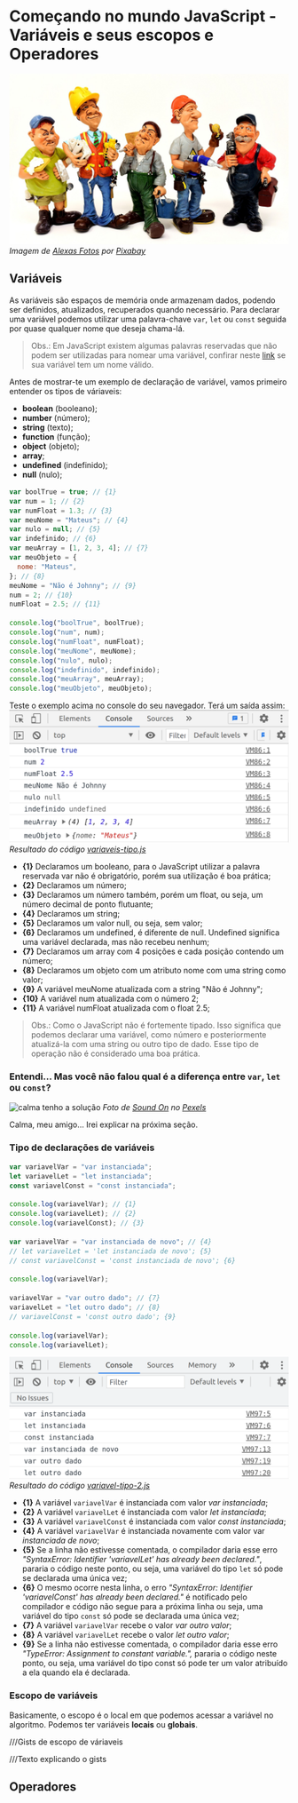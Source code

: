# Começando no mundo JavaScript - Variáveis e seus escopos e Operadores

![Imagem de Operarários](./assets/operadores.jpg)
_Imagem de [Alexas Fotos](https://pixabay.com/pt/users/alexas_fotos-686414/?utm_source=link-attribution&amp;utm_medium=referral&amp;utm_campaign=image&amp;utm_content=3094035) por [Pixabay](https://pixabay.com/pt/?utm_source=link-attribution&amp;utm_medium=referral&amp;utm_campaign=image&amp;utm_content=3094035)_

## Variáveis

As variáveis são espaços de memória onde armazenam dados, podendo ser definidos, atualizados, recuperados quando necessário. Para declarar uma variável podemos utilizar uma palavra-chave `var`, `let` ou `const` seguida por quase qualquer nome que deseja chama-lá. 

> Obs.: Em JavaScript existem algumas palavras reservadas que não podem ser utilizadas para nomear uma variável, confirar neste [link](https://mothereff.in/js-variables) se sua variável tem um nome válido.

Antes de mostrar-te um exemplo de declaração de variável, vamos primeiro entender os tipos de váriaveis:

* **boolean** (booleano);
* **number** (número);
* **string** (texto);
* **function** (função);
* **object** (objeto);
* **array**;
* **undefined** (indefinido);
* **null** (nulo);

```js
var boolTrue = true; // {1}
var num = 1; // {2}
var numFloat = 1.3; // {3}
var meuNome = "Mateus"; // {4}
var nulo = null; // {5}
var indefinido; // {6}
var meuArray = [1, 2, 3, 4]; // {7}
var meuObjeto = {
  nome: "Mateus",
}; // {8}
meuNome = "Não é Johnny"; // {9}
num = 2; // {10}
numFloat = 2.5; // {11}

console.log("boolTrue", boolTrue);
console.log("num", num);
console.log("numFloat", numFloat);
console.log("meuNome", meuNome);
console.log("nulo", nulo);
console.log("indefinido", indefinido);
console.log("meuArray", meuArray);
console.log("meuObjeto", meuObjeto);
```

Teste o exemplo acima no console do seu navegador. Terá um saída assim:
![Resultado do código variaveis-tipo.js](./assets/log-variaveis.png)
_Resultado do código [variaveis-tipo.js](./variaveis-tipo.js)_

* **{1}** Declaramos um booleano, para o JavaScript utilizar a palavra reservada var não é obrigatório, porém sua utilização é boa prática;
* **{2}** Declaramos um número;
* **{3}** Declaramos um número também, porém um float, ou seja, um número decimal de ponto flutuante;
* **{4}** Declaramos um string;
* **{5}** Declaramos um valor null, ou seja, sem valor;
* **{6}** Declaramos um undefined, é diferente de null. Undefined significa uma variável declarada, mas não recebeu nenhum;
* **{7}** Declaramos um array com 4 posições e cada posição contendo um número;
* **{8}** Declaramos um objeto com um atributo nome com uma string como valor;
* **{9}** A variável meuNome atualizada com a string "Não é Johnny";
* **{10}** A variável num atualizada com o número 2;
* **{11}** A variável numFloat atualizada com o float 2.5;

>Obs.: Como o JavaScript não é fortemente tipado. Isso significa que podemos declarar uma variável, como número e posteriormente atualizá-la com uma string ou outro tipo de dado. Esse tipo de operação não é considerado uma boa prática.

### Entendi… Mas você não falou qual é a diferença entre `var`, `let` ou `const`?
![calma tenho a solução](./assets/calm-vr.jpg)
_Foto de [Sound On](https://www.pexels.com/pt-br/@sound-on?utm_content=attributionCopyText&utm_medium=referral&utm_source=pexels) no [Pexels](https://www.pexels.com/pt-br/foto/mulher-usando-oculos-vr-pretos-3761267/?utm_content=attributionCopyText&utm_medium=referral&utm_source=pexels)_

Calma, meu amigo… Irei explicar na próxima seção.

### Tipo de declarações de variáveis

```js
var variavelVar = "var instanciada";
let variavelLet = "let instanciada";
const variavelConst = "const instanciada";

console.log(variavelVar); // {1}
console.log(variavelLet); // {2}
console.log(variavelConst); // {3}

var variavelVar = "var instanciada de novo"; // {4}
// let variavelLet = 'let instanciada de novo'; {5}
// const variavelConst = 'const instanciada de novo'; {6}

console.log(variavelVar);

variavelVar = "var outro dado"; // {7}
variavelLet = "let outro dado"; // {8}
// variavelConst = 'const outro dado'; {9}

console.log(variavelVar);
console.log(variavelLet);
```
![Resultado do código variavel-tipo-2.js](./assets/log-tipo-variavel.png)
_Resultado do código [variavel-tipo-2.js](./variavel-tipo-2.js)_

* **{1}** A variável `variavelVar` é instanciada com valor _var instanciada_;
* **{2}** A variável `variavelLet` é instanciada com valor _let instanciada_;
* **{3}** A variável `variavelConst` é instanciada com valor _const instanciada_;
* **{4}** A variável `variavelVar` é instanciada novamente com valor var _instanciada de novo_;
* **{5}** Se a linha não estivesse comentada, o compilador daria esse erro _"SyntaxError: Identifier 'variavelLet' has already been declared."_, pararia o código neste ponto, ou seja, uma variável do tipo `let` só pode se declarada uma única vez;
* **{6}** O mesmo ocorre nesta linha, o erro _"SyntaxError: Identifier 'variavelConst' has already been declared."_ é notificado pelo compilador e código não segue para a próxima linha ou seja, uma variável do tipo `const` só pode se declarada uma única vez;
* **{7}** A variável `variavelVar` recebe o valor _var outro valor_;
* **{8}** A variável `variavelLet` recebe o valor _let outro valor_;
* **{9}** Se a linha não estivesse comentada, o compilador daria esse erro _"TypeError: Assignment to constant variable.",_ pararia o código neste ponto, ou seja, uma variável do tipo const só pode ter um valor atribuído a ela quando ela é declarada.

### Escopo de variáveis
Basicamente, o escopo é o local em que podemos acessar a variável no algoritmo. Podemos ter variáveis **locais** ou **globais**.

///Gists de escopo de váriaveis

///Texto explicando o gists

## Operadores